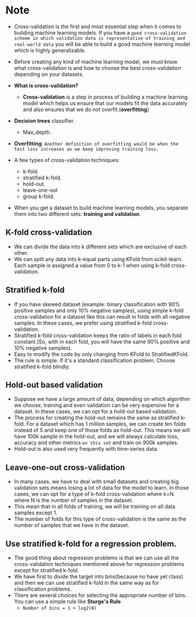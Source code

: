# Note
+ Cross-validation is the first and most essential step when it comes to building machine learning models.
If you have a `good cross-validation scheme in which validation data is representative of training and real-world data` you
will be able to build a good machine learning model which is highly generalizable.
+ Before creating any kind of machine learning model, we must know what cross-validation is and how to choose the best
cross-validation depending on your datasets.
+ **What is cross-validation?**
  + **Cross-validation** is a step in process of building a machine learning model which helps us ensure that our
  models fit the data accurately and also ensures that we do not overfit.(**overfitting**)
+ **Decision trees** classifier.
  + Max_depth.
+ **Overfitting**: `Another definition of overfitting would be when the test loss increases as we keep improving training loss.`
+ A few types of cross-validation techniques:
  + k-fold.
  + stratified k-fold.
  + hold-out.
  + leave-one-out
  + group k-fold.

+ When you get a dataset to build machine learning models, you separate them into two different sets: **training and validation**.
## K-fold cross-validation
+ We can divide the data into k different sets which are exclusive of each other.
+ We can split any data into k-equal parts using KFold from scikit-learn. Each sample is assigned a value from 0 to k-1
when using k-fold cross-validation.
## Stratified k-fold
+ If you have skewed dataset (example: binary classification with 90% positive samples and only 10% negative samples),
using simple k-fold cross-validation for a dataset like this can result in folds with all negative samples.
In these cases, we prefer using stratified k-fold cross-validation.
+ Stratified k-fold cross-validation keeps the ratio of labels in each fold constant.(So, with in each fold, you will 
have the same 90% positive and 10% negative samples).
+ Easy to modify the code by only changing from KFold to StratifiedKFold.
+ The rule is simple. If it's a standard classification problem. Choose stratified k-fold blindly.
## Hold-out based validation
+ Suppose we have a large amount of data, depending on which algorithm we choose, training and even validation can be very
expensive for a dataset. In these cases, we can opt for a hold-out based validation.
+ The process for creating the hold-out remains the same as stratified k-fold. For a dataset which has 1 million samples, we can
create ten folds instead of 5 and keep one of those folds as hold-out. This means we will have 100k sample in the hold-out,
and we will always calculate loss, accuracy and other metrics `on this set` and train on 900k samples.
+ Hold-out is also used very frequently with time-series data.
## Leave-one-out cross-validation
+ In many cases. we have to deal with small datasets and creating big validation sets means losing a lot of data for
the model to learn. In those cases, we can opt for a type of k-fold cross-validation where k=N. where N is the number of 
samples in the dataset.
+ This mean that in all folds of training, we will be training on all data samples except 1.
+ The number of folds for this type of cross-validation is the same as the number of samples that we have in the dataset.

## Use stratified k-fold for a regression problem.
+ The good thing about regression problems is that we can use all the cross-validation techniques mentioned above for regression
problems except  for stratified k-fold.
+ We have first to divide the target into bins(because no have yet class) and then we can use stratified k-fold in the same way as for classification problems.
+ There are several choices for selecting the appropriate number of bins. You can use a simple rule like **Sturge's Rule**
  + `Number of bins = 1 + log2(N)`

